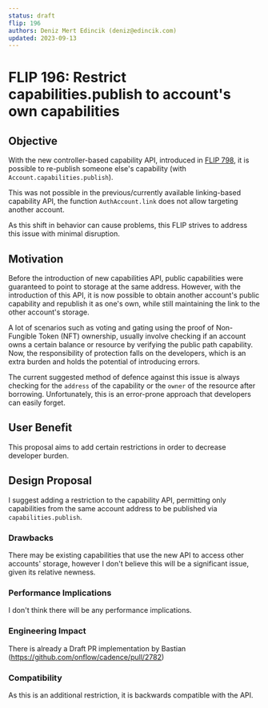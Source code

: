 ```yaml
---
status: draft 
flip: 196 
authors: Deniz Mert Edincik (deniz@edincik.com)
updated: 2023-09-13
---
```


# FLIP 196: Restrict capabilities.publish to account's own capabilities

## Objective

With the new controller-based capability API, introduced in [FLIP 798](https://github.com/onflow/flips/blob/main/cadence/20220203-capability-controllers.md), it is possible to re-publish someone else's capability (with `Account.capabilities.publish`).

This was not possible in the previous/currently available linking-based capability API, the function `AuthAccount.link` does not allow targeting another account.

As this shift in behavior can cause problems, this FLIP strives to address this issue with minimal disruption.

## Motivation

Before the introduction of new capabilities API, public capabilities were guaranteed to point to storage at the same address. However, with the introduction of this API, it is now possible to obtain another account's public capability and republish it as one's own, while still maintaining the link to the other account's storage. 

A lot of scenarios such as voting and gating using the proof of Non-Fungible Token (NFT) ownership, usually involve checking if an account owns a certain balance or resource by verifying the public path capability. Now, the responsibility of protection falls on the developers, which is an extra burden and holds the potential of introducing errors.

The current suggested method of defence against this issue is always checking for the `address` of the capability or the `owner` of the resource after borrowing. Unfortunately, this is an error-prone approach that developers can easily forget.

## User Benefit

This proposal aims to add certain restrictions in order to decrease developer burden.

## Design Proposal

I suggest adding a restriction to the capability API, permitting only capabilities from the same account address to be published via `capabilities.publish`.

### Drawbacks

There may be existing capabilities that use the new API to access other accounts' storage, however I don't believe this will be a significant issue, given its relative newness.

### Performance Implications

I don't think there will be any performance implications.

### Engineering Impact

There is already a Draft PR implementation by Bastian (https://github.com/onflow/cadence/pull/2782) 

### Compatibility

As this is an additional restriction, it is backwards compatible with the API. 


